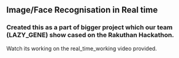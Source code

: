 ## Image/Face Recognisation in Real time

### Created this as a part of bigger project which our team (LAZY_GENE) show cased on the Rakuthan Hackathon.

Watch its working on the real_time_working video provided.

